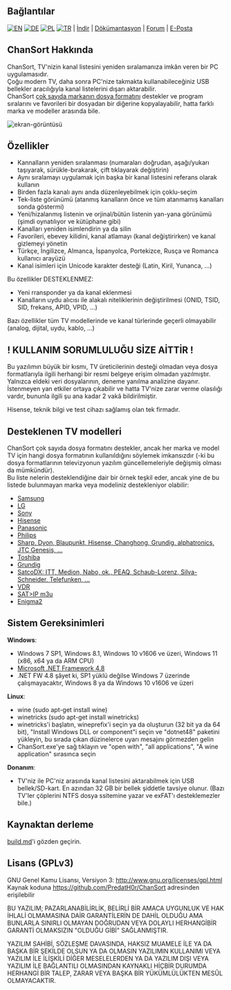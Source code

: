 Bağlantılar
-----
[![EN](https://chansort.com/img/flag_en_16.png)](https://github.com/PredatH0r/ChanSort/blob/master/readme.md)
[![DE](https://chansort.com/img/flag_de_16.png)](https://github.com/PredatH0r/ChanSort/blob/master/readme_de.md)
[![PL](https://chansort.com/img/flag_pl_16.png)](https://github.com/PredatH0r/ChanSort/blob/master/readme_pl.md)
[![TR](https://chansort.com/img/flag_tr_24.png)](https://github.com/PredatH0r/ChanSort/blob/master/readme_tr-TR.md) |
[İndir](https://github.com/PredatH0r/ChanSort/releases) | 
[Dökümantasyon](https://github.com/PredatH0r/ChanSort/wiki) |
[Forum](https://github.com/PredatH0r/ChanSort/issues) | 
[E-Posta](mailto:horst@beham.biz)

ChanSort Hakkında
--------------
ChanSort, TV'nizin kanal listesini yeniden sıralamanıza imkân veren bir PC uygulamasıdır.  
Çoğu modern TV, daha sonra PC'nize takmakta kullanabileceğiniz USB bellekler aracılığıyla kanal listelerini dışarı aktarabilir.  
ChanSort [çok sayıda markanın dosya formatını](#supported-tv-models) destekler ve program sıralarını ve favorileri bir dosyadan bir diğerine kopyalayabilir, hatta farklı marka ve modeller arasında bile.

![ekran-görüntüsü](http://beham.biz/chansort/ChanSort-en.png)

Özellikler
--------
- Kannalların yeniden sıralanması (numaraları doğrudan, aşağı/yukarı taşıyarak, sürükle-bırakarak, çift tıklayarak değiştirin)
- Aynı sıralamayı uygulamak için başka bir kanal listesini referans olarak kullanın
- Birden fazla kanalı aynı anda düzenleyebilmek için çoklu-seçim
- Tek-liste görünümü (atanmış kanalların önce ve tüm atanmamış kanalları sonda göstermi)
- Yeni/hizalanmış listenin ve orjinal/bütün listenin yan-yana görünümü (şimdi oynatılıyor ve kütüphane gibi)
- Kanalları yeniden isimlendirin ya da silin
- Favorileri, ebevey kilidini, kanal atlamayı (kanal değiştirirken) ve kanal gizlemeyi yönetin
- Türkçe, İngilizce, Almanca, İspanyolca, Portekizce, Rusça ve Romanca kullanıcı arayüzü
- Kanal isimleri için Unicode karakter desteği (Latin, Kiril, Yunanca, ...)

Bu özellikler DESTEKLENMEZ:
- Yeni rransponder ya da kanal eklenmesi
- Kanalların uydu alıcısı ile alakalı niteliklerinin değiştirilmesi (ONID, TSID, SID, frekans, APID, VPID, ...)

Bazı özellikler tüm TV modellerinde ve kanal türlerinde geçerli olmayabilir (analog, dijital, uydu, kablo, ...)

! KULLANIM SORUMLULUĞU SİZE AİTTİR !
------------------------
Bu yazılımın büyük bir kısmı, TV üreticilerinin desteği olmadan veya dosya formatlarıyla ilgili herhangi bir resmi belgeye erişim olmadan yazılmıştır. Yalnızca eldeki veri dosyalarının, deneme yanılma analizine dayanır.
İstenmeyen yan etkiler ortaya çıkabilir ve hatta TV'nize zarar verme olasılığı vardır, bununla ilgili şu ana kadar 2 vakâ bildirilmiştir.

Hisense, teknik bilgi ve test cihazı sağlamış olan tek firmadır.

Desteklenen TV modelleri 
-------------------
ChanSort çok sayıda dosya formatını destekler, ancak her marka ve model TV için hangi dosya formatının kullanıldığını söylemek imkansızdır (-ki bu dosya formatlarının televizyonun yazılım güncellemeleriyle değişmiş olması da mümkündür).  
Bu liste nelerin desteklendiğine dair bir örnek teşkil eder, ancak yine de bu listede bulunmayan marka veya modeliniz destekleniyor olabilir:
- [Samsung](source/fileformats.md#samsung)
- [LG](source/fileformats.md#lg)
- [Sony](source/fileformats.md#sony)
- [Hisense](source/fileformats.md#hisense)
- [Panasonic](source/fileformats.md#panasonic)
- [Philips](source/fileformats.md#philips)
- [Sharp, Dyon, Blaupunkt, Hisense, Changhong, Grundig, alphatronics, JTC Genesis, ...](source/fileformats.md#sharp)
- [Toshiba](source/fileformats.md#toshiba)
- [Grundig](source/fileformats.md#grundig)
- [SatcoDX: ITT, Medion, Nabo, ok., PEAQ, Schaub-Lorenz, Silva-Schneider, Telefunken, ...](source/fileformats.md#satcodx)
- [VDR](source/fileformats.md#vdr)
- [SAT>IP m3u](source/fileformats.md#m3u)
- [Enigma2](source/fileformats.md#enigma2)

Sistem Gereksinimleri
-------------------
**Windows**:  
- Windows 7 SP1, Windows 8.1, Windows 10 v1606 ve üzeri, Windows 11 (x86, x64 ya da ARM CPU)
- [Microsoft .NET Framework 4.8](https://dotnet.microsoft.com/download/dotnet-framework)
- .NET FW 4.8 şâyet ki, SP1 yüklü değilse Windows 7 üzerinde çalışmayacaktır, Windows 8 ya da Windows 10 v1606 ve üzeri

**Linux**:  
- wine (sudo apt-get install wine)
- winetricks (sudo apt-get install winetricks)
- winetricks'i başlatın, wineprefix'i seçin ya da oluşturun (32 bit ya da 64 bit), "Install Windows DLL or component"i seçin ve "dotnet48" paketini yükleyin, bu sırada çıkan düzinelerce uyarı mesajını görmezden gelin
- ChanSort.exe'ye sağ tıklayın ve "open with", "all applications", "A wine application" sırasınca seçin

**Donanım**:
- TV'niz ile PC'niz arasında kanal listesini aktarabilmek için USB bellek/SD-kart. En azından 32 GB bir bellek şiddetle tavsiye olunur. (Bazı TV'ler çöplerini NTFS dosya ssitemine yazar ve exFAT'ı desteklemezler bile.)

Kaynaktan derleme
-----------------
[build.md](source/build.md)'i gözden geçirin.

Lisans (GPLv3)
---------------
GNU Genel Kamu Lisansı, Versiyon 3: http://www.gnu.org/licenses/gpl.html  
Kaynak koduna https://github.com/PredatH0r/ChanSort adresinden erişilebilir

BU YAZILIM; PAZARLANABİLİRLİK, BELİRLİ BİR AMACA UYGUNLUK VE HAK İHLALİ OLMAMASINA DAİR GARANTİLERİN DE DAHİL OLDUĞU AMA BUNLARLA SINIRLI OLMAYAN DOĞRUDAN VEYA DOLAYLI HERHANGİBİR GARANTİ OLMAKSIZIN "OLDUĞU GİBİ" SAĞLANMIŞTIR.

YAZILIM SAHİBİ, SÖZLEŞME DAVASINDA, HAKSIZ MUAMELE İLE YA DA BAŞKA BİR ŞEKİLDE OLSUN YA DA OLMASIN YAZILIMIN KULLANIMI VEYA YAZILIM İLE İLİŞKİLİ DİĞER MESELELERDEN YA DA YAZILIM DIŞI VEYA YAZILIM İLE BAĞLANTILI OLMASINDAN KAYNAKLI HİÇBİR DURUMDA HERHANGİ BİR TALEP, ZARAR VEYA BAŞKA BİR YÜKÜMLÜLÜKTEN MESÛL OLMAYACAKTIR.
